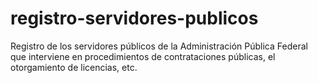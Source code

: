 # registro-servidores-publicos
Registro de los servidores públicos de la Administración Pública Federal que interviene en procedimientos de contrataciones públicas, el otorgamiento de licencias, etc.
